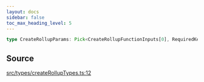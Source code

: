```yaml
---
layout: docs
sidebar: false
toc_max_heading_level: 5
---
```


```ts
type CreateRollupParams: Pick<CreateRollupFunctionInputs[0], RequiredKeys> & Partial<Omit<CreateRollupFunctionInputs[0], RequiredKeys>>;
```

## Source

[src/types/createRollupTypes.ts:12](https://github.com/OffchainLabs/arbitrum-orbit-sdk/blob/27c24d61cdc7e62a81af29bd04f39d5a3549ecb3/src/types/createRollupTypes.ts#L12)
